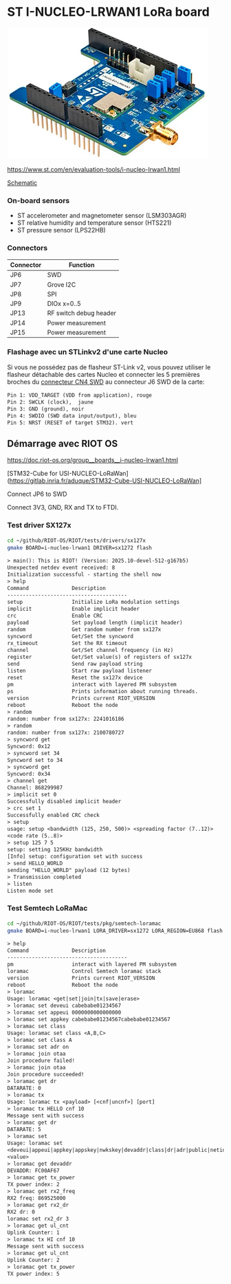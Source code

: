 # ST I-NUCLEO-LRWAN1 LoRa board



![I Nucleo LRWAN1](./i-nucleo-lrwan1.jpg)

https://www.st.com/en/evaluation-tools/i-nucleo-lrwan1.html

[Schematic](USI_LoRa_Arduino_shield_SCH_20161115-1.pdf)

### On-board sensors

* ST accelerometer and magnetometer sensor (LSM303AGR)
* ST relative humidity and temperature sensor (HTS221)
* ST pressure sensor (LPS22HB)

### Connectors

| Connector | Function |
| - | - |
| JP6 | SWD |
| JP7 |  Grove  I2C |
| JP8 | SPI |
| JP9 | DIOx x=0..5 |
|JP13 | RF switch debug header|
| JP14 | Power measurement |
| JP15 | Power measurement |


### Flashage avec un STLinkv2 d'une carte Nucleo

Si vous ne possédez pas de flasheur ST-Link v2, vous pouvez utiliser le flasheur détachable des cartes Nucleo et connecter les 5 premières broches du [connecteur CN4 SWD](https://www.st.com/content/ccc/resource/technical/document/user_manual/98/2e/fa/4b/e0/82/43/b7/DM00105823.pdf/files/DM00105823.pdf/jcr:content/translations/en.DM00105823.pdf) au connecteur J6 SWD de la carte:

	Pin 1: VDD_TARGET (VDD from application), rouge
	Pin 2: SWCLK (clock),  jaune
	Pin 3: GND (ground), noir
	Pin 4: SWDIO (SWD data input/output), bleu
	Pin 5: NRST (RESET of target STM32). vert

## Démarrage avec RIOT OS

https://doc.riot-os.org/group__boards__i-nucleo-lrwan1.html

[STM32-Cube for USI-NUCLEO-LoRaWan](https://gitlab.inria.fr/aduque/STM32-Cube-USI-NUCLEO-LoRaWan]

Connect JP6 to SWD

Connect 3V3, GND, RX and TX to FTDI.

### Test driver SX127x
```bash
cd ~/github/RIOT-OS/RIOT/tests/drivers/sx127x
gmake BOARD=i-nucleo-lrwan1 DRIVER=sx1272 flash
```

```
> main(): This is RIOT! (Version: 2025.10-devel-512-g167b5)
Unexpected netdev event received: 8
Initialization successful - starting the shell now
> help
Command              Description
---------------------------------------
setup                Initialize LoRa modulation settings
implicit             Enable implicit header
crc                  Enable CRC
payload              Set payload length (implicit header)
random               Get random number from sx127x
syncword             Get/Set the syncword
rx_timeout           Set the RX timeout
channel              Get/Set channel frequency (in Hz)
register             Get/Set value(s) of registers of sx127x
send                 Send raw payload string
listen               Start raw payload listener
reset                Reset the sx127x device
pm                   interact with layered PM subsystem
ps                   Prints information about running threads.
version              Prints current RIOT_VERSION
reboot               Reboot the node
> random
random: number from sx127x: 2241016186
> random
random: number from sx127x: 2100780727
> syncword get
Syncword: 0x12
> syncword set 34
Syncword set to 34
> syncword get
Syncword: 0x34
> channel get
Channel: 868299987
> implicit set 0
Successfully disabled implicit header
> crc set 1
Successfully enabled CRC check
> setup
usage: setup <bandwidth (125, 250, 500)> <spreading factor (7..12)> <code rate (5..8)>
> setup 125 7 5
setup: setting 125KHz bandwidth
[Info] setup: configuration set with success
> send HELLO_WORLD
sending "HELLO_WORLD" payload (12 bytes)
> Transmission completed
> listen
Listen mode set

```

### Test Semtech LoRaMac
```bash
cd ~/github/RIOT-OS/RIOT/tests/pkg/semtech-loramac
gmake BOARD=i-nucleo-lrwan1 LORA_DRIVER=sx1272 LORA_REGION=EU868 flash
```

```
> help
Command              Description
---------------------------------------
pm                   interact with layered PM subsystem
loramac              Control Semtech loramac stack
version              Prints current RIOT_VERSION
reboot               Reboot the node
> loramac
Usage: loramac <get|set|join|tx|save|erase>
> loramac set deveui cabebabe01234567
> loramac set appeui 0000000000000000
> loramac set appkey cabebabe01234567cabebabe01234567
> loramac set class
Usage: loramac set class <A,B,C>
> loramac set class A 
> loramac set adr on
> loramac join otaa
Join procedure failed!
> loramac join otaa
Join procedure succeeded!
> loramac get dr
DATARATE: 0
> loramac tx
Usage: loramac tx <payload> [<cnf|uncnf>] [port]
> loramac tx HELLO cnf 10
Message sent with success
> loramac get dr
DATARATE: 5
> loramac set
Usage: loramac set <deveui|appeui|appkey|appskey|nwkskey|devaddr|class|dr|adr|public|netid|tx_power|rx2_freq|rx2_dr|ul_cnt|ch_mask> <value>
> loramac get devaddr
DEVADDR: FC00AF67
> loramac get tx_power
TX power index: 2
> loramac get rx2_freq
RX2 freq: 869525000
> loramac get rx2_dr
RX2 dr: 0
loramac set rx2_dr 3
> loramac get ul_cnt
Uplink Counter: 1
> loramac tx HI cnf 10
Message sent with success
> loramac get ul_cnt
Uplink Counter: 2
> loramac get tx_power
TX power index: 5
```

